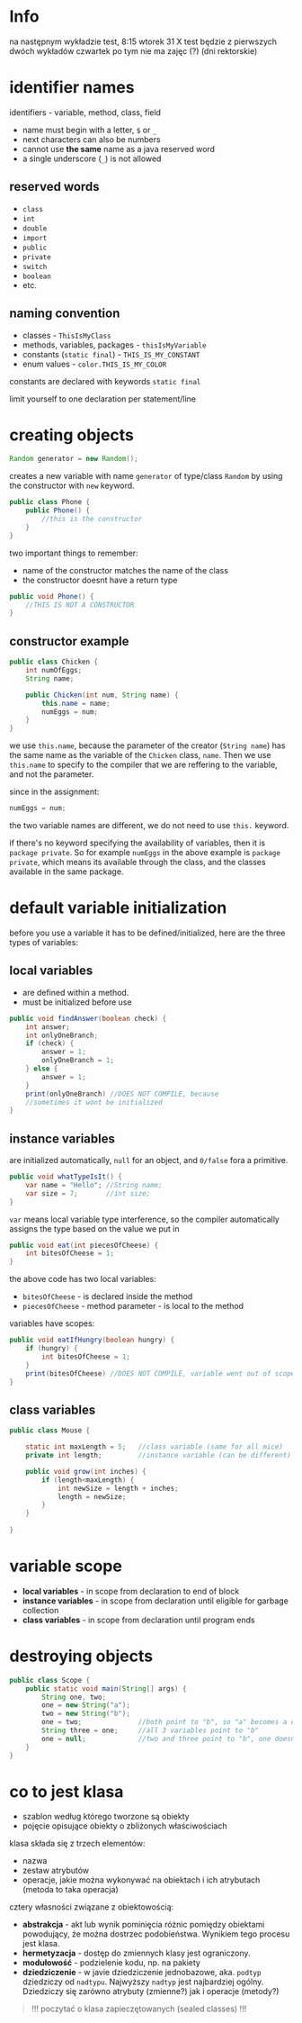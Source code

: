 # Info

na następnym wykładzie test, 8:15 wtorek 31 X
test będzie z pierwszych dwóch wykładów
czwartek po tym nie ma zajęc (?) (dni rektorskie)

# identifier names

identifiers - variable, method, class, field

* name must begin with a letter, `$` or `_`
* next characters can also be numbers
* cannot use **the same** name as a java reserved word
* a single underscore (`_`) is not allowed

## reserved words

* `class`
* `int`
* `double`
* `import`
* `public`
* `private`
* `switch`
* `boolean`
* etc.

## naming convention

* classes - `ThisIsMyClass`
* methods, variables, packages - `thisIsMyVariable`
* constants (`static final`) - `THIS_IS_MY_CONSTANT`
* enum values - `color.THIS_IS_MY_COLOR`

constants are declared with keywords `static final`

limit yourself to one declaration per statement/line

# creating objects

```java
Random generator = new Random();
```

creates a new variable with name `generator` of type/class
`Random` by using the constructor with `new` keyword.

```java
public class Phone {
    public Phone() {
        //this is the constructor
    }
}
```

two important things to remember:
* name of the constructor matches the name of the class
* the constructor doesnt have a return type

```java
public void Phone() {
    //THIS IS NOT A CONSTRUCTOR
}
```

## constructor example

```java
public class Chicken {
    int numOfEggs;
    String name;

    public Chicken(int num, String name) {
        this.name = name;
        numEggs = num;
    }
}
```

we use `this.name`, because the parameter of the creator
(`String name`) has the same name as the variable of the
`Chicken` class, `name`. Then we use `this.name` to specify
to the compiler that we are reffering to the variable, and
not the parameter.

since in the assignment:

```java
numEggs = num;
```

the two variable names are different, we do not need to use
`this.` keyword.

if there's no keyword specifying the availability of variables,
then it is `package private`. So for example `numEggs` in the
above example is `package private`, which means its available
through the class, and the classes available in the same package.

# default variable initialization

before you use a variable it has to be defined/initialized,
here are the three types of variables:

## local variables

* are defined within a method.
* must be initialized before use

```java
public void findAnswer(boolean check) {
    int answer;
    int onlyOneBranch;
    if (check) {
        answer = 1;
        onlyOneBranch = 1;
    } else {
        answer = 1;
    }
    print(onlyOneBranch) //DOES NOT COMPILE, because
    //sometimes it wont be initialized
}
```

## instance variables

are initialized automatically, `null` for an object,
and `0/false` fora a primitive.

```java
public void whatTypeIsIt() {
    var name = "Hello"; //String name;
    var size = 7;       //int size;
}
```

`var` means local variable type interference, so the compiler
automatically assigns the type based on the value we put in

```java
public void eat(int piecesOfCheese) {
    int bitesOfCheese = 1;
}
```

the above code has two local variables:
* `bitesOfCheese` - is declared inside the method
* `piecesOfCheese` - method parameter - is local to the method

variables have scopes:

```java
public void eatIfHungry(boolean hungry) {
    if (hungry) {
        int bitesOfCheese = 1;
    }
    print(bitesOfCheese) //DOES NOT COMPILE, variable went out of scope
}
```

## class variables

```java
public class Mouse {

    static int maxLength = 5;   //class variable (same for all mice)
    private int length;         //instance variable (can be different)

    public void grow(int inches) {
        if (length<maxLength) {
            int newSize = length + inches;
            length = newSize;
        }
    }
    
}
```

# variable scope

* **local variables** - in scope from declaration to end of block
* **instance variables** - in scope from declaration until eligible
for garbage collection
* **class variables** - in scope from declaration until program ends

# destroying objects

```java
public class Scope {
    public static void main(String[] args) {
        String one, two;
        one = new String("a");
        two = new String("b");
        one = two;              //both point to "b", so "a" becomes a eligible for garbage collection
        String three = one;     //all 3 variables point to "b"
        one = null;             //two and three point to "b", one doesnt point to anything
    }
}
```

# co to jest klasa

* szablon według którego tworzone są obiekty
* pojęcie opisujące obiekty o zbliżonych właściwościach

klasa składa się z trzech elementów:
* nazwa
* zestaw atrybutów
* operacje, jakie można wykonywać na obiektach i ich atrybutach
(metoda to taka operacja)

cztery własności związane z obiektowością:
* **abstrakcja** - akt lub wynik pominięcia różnic pomiędzy
obiektami powodujący, że można dostrzec podobieństwa. Wynikiem tego
procesu jest klasa.
* **hermetyzacja** - dostęp do zmiennych klasy jest ograniczony.
* **modułowość** - podzielenie kodu, np. na pakiety
* **dziedziczenie** - w javie dziedziczenie jednobazowe, aka.
`podtyp` dziedziczy od `nadtypu`. Najwyższy `nadtyp` jest najbardziej
ogólny. Dziedziczy się zarówno atrybuty (zmienne?) jak i operacje
(metody?)

> !!! poczytać o klasa zapieczętowanych (sealed classes) !!!